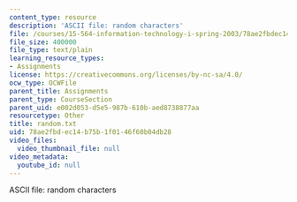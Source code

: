 ```yaml
---
content_type: resource
description: 'ASCII file: random characters'
file: /courses/15-564-information-technology-i-spring-2003/78ae2fbdec14b75b1f0146f60b04db28_random.txt
file_size: 400000
file_type: text/plain
learning_resource_types:
- Assignments
license: https://creativecommons.org/licenses/by-nc-sa/4.0/
ocw_type: OCWFile
parent_title: Assignments
parent_type: CourseSection
parent_uid: e002d053-d5e5-987b-610b-aed8738877aa
resourcetype: Other
title: random.txt
uid: 78ae2fbd-ec14-b75b-1f01-46f60b04db28
video_files:
  video_thumbnail_file: null
video_metadata:
  youtube_id: null
---
```

ASCII file: random characters